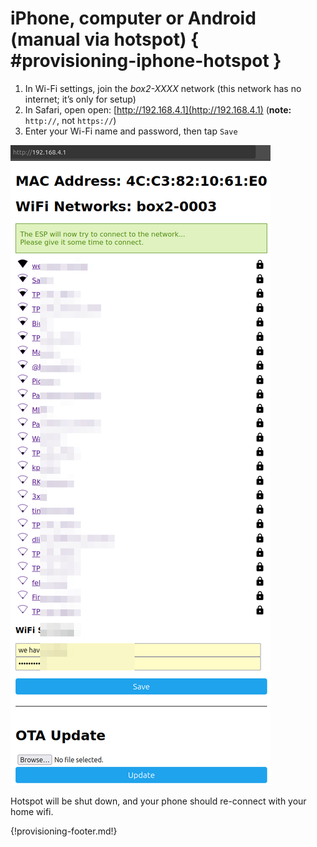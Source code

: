 # iPhone, computer or Android (manual via hotspot) { #provisioning-iphone-hotspot }

1. In Wi-Fi settings, join the *box2-XXXX* network (this network has no internet; it’s only for setup)
1. In Safari, open open: [http://192.168.4.1](http://192.168.4.1) (**note:** `http://`, not `https://`)
1. Enter your Wi-Fi name and password, then tap `Save`

![img](res/img/hotspot.png)

Hotspot will be shut down, and your phone should re-connect with your home wifi.

{!provisioning-footer.md!}

